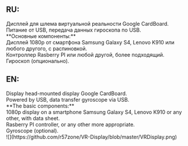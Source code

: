 <h2>RU:</h2>
Дисплей для шлема виртуальной реальности Google CardBoard.<br>
Питание от USB, передача данных гироскопа по USB.<br>
**Основные компоненты:**<br>
Дисплей 1080p от смартфона Samsung Galaxy S4, Lenovo K910 или любого другого, с распиновкой.<br>
Контроллер Rasberry PI или любой другой, более подходящий.<br>
Гироскоп (опционально).
<h2>EN:</h2>
Display head-mounted display Google CardBoard.<br>
Powered by USB, data transfer gyroscope via USB.<br>
**The basic components:**<br>
1080p display on a smartphone Samsung Galaxy S4, Lenovo K910 or any other, with data sheet.<br>
Rasberry PI controller, or any other more appropriate.<br>
Gyroscope (optional).<br>
![](https://github.com/r57zone/VR-Display/blob/master/VRDisplay.png)<br>